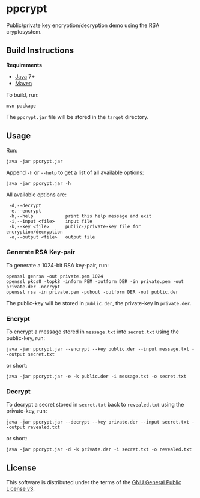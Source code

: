 # ppcrypt

Public/private key encryption/decryption demo using the RSA cryptosystem.

## Build Instructions

**Requirements**
* [Java](http://www.oracle.com/technetwork/java/javase/downloads/index.html) 7+
* [Maven](http://maven.apache.org/)

To build, run:

```
mvn package
```

The `ppcrypt.jar` file will be stored in the `target` directory.

## Usage

Run:

```
java -jar ppcrypt.jar
```

Append `-h` or `--help` to get a list of all available options:

```
java -jar ppcrypt.jar -h
```

All available options are:

```
 -d,--decrypt
 -e,--encrypt
 -h,--help            print this help message and exit
 -i,--input <file>    input file
 -k,--key <file>      public-/private-key file for encryption/decryption
 -o,--output <file>   output file
```

### Generate RSA Key-pair

To generate a 1024-bit RSA key-pair, run:

```
openssl genrsa -out private.pem 1024
openssl pkcs8 -topk8 -inform PEM -outform DER -in private.pem -out private.der -nocrypt
openssl rsa -in private.pem -pubout -outform DER -out public.der
```

The public-key will be stored in `public.der`, the private-key in `private.der`.

### Encrypt

To encrypt a message stored in `message.txt` into `secret.txt` using the
public-key, run:

```
java -jar ppcrypt.jar --encrypt --key public.der --input message.txt --output secret.txt
```

or short:

```
java -jar ppcrypt.jar -e -k public.der -i message.txt -o secret.txt
```

### Decrypt

To decrypt a secret stored in `secret.txt` back to `revealed.txt` using the
private-key, run:

```
java -jar ppcrypt.jar --decrypt --key private.der --input secret.txt --output revealed.txt
```

or short:

```
java -jar ppcrypt.jar -d -k private.der -i secret.txt -o revealed.txt
```

## License

This software is distributed under the terms of the
[GNU General Public License v3](https://www.gnu.org/licenses/gpl-3.0.en.html).
